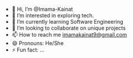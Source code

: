 - 👋 Hi, I’m @Imama-Kainat
- 👀 I’m interested in exploring tech.
- 🌱 I’m currently learning Software Engineering
- 💞️ I’m looking to collaborate on unique projects
- 📫 How to reach me imamakainat9@gmail.com
- 😄 Pronouns: He/She
- ⚡ Fun fact: ...

<!---
Imama-Kainat/Imama-Kainat is a ✨ special ✨ repository because its `README.md` (this file) appears on your GitHub profile.
You can click the Preview link to take a look at your changes.
--->
